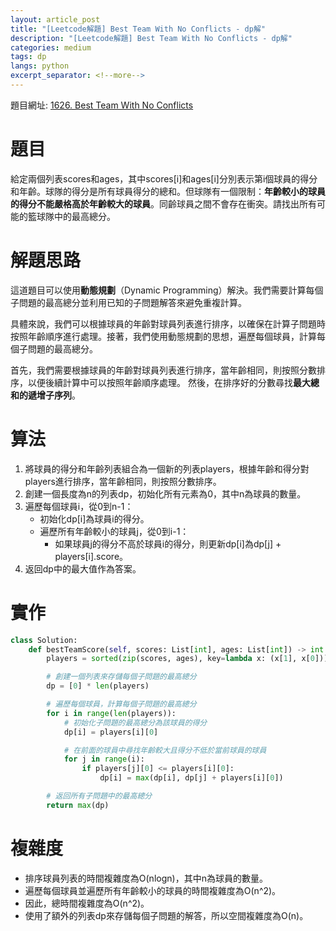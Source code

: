```yaml
---
layout: article_post
title: "[Leetcode解題] Best Team With No Conflicts - dp解"
description: "[Leetcode解題] Best Team With No Conflicts - dp解"
categories: medium
tags: dp
langs: python
excerpt_separator: <!--more-->
---
```


<!--more-->

題目網址: [1626. Best Team With No Conflicts](https://leetcode.com/problems/best-team-with-no-conflicts/)
# 題目
給定兩個列表scores和ages，其中scores[i]和ages[i]分別表示第i個球員的得分和年齡。球隊的得分是所有球員得分的總和。但球隊有一個限制：**年齡較小的球員的得分不能嚴格高於年齡較大的球員**。同齡球員之間不會存在衝突。請找出所有可能的籃球隊中的最高總分。

# 解題思路
這道題目可以使用**動態規劃**（Dynamic Programming）解決。我們需要計算每個子問題的最高總分並利用已知的子問題解答來避免重複計算。

具體來說，我們可以根據球員的年齡對球員列表進行排序，以確保在計算子問題時按照年齡順序進行處理。接著，我們使用動態規劃的思想，遍歷每個球員，計算每個子問題的最高總分。

首先，我們需要根據球員的年齡對球員列表進行排序，當年齡相同，則按照分數排序，以便後續計算中可以按照年齡順序處理。
然後，在排序好的分數尋找**最大總和的遞增子序列**。

# 算法
1. 將球員的得分和年齡列表組合為一個新的列表players，根據年齡和得分對players進行排序，當年齡相同，則按照分數排序。
2. 創建一個長度為n的列表dp，初始化所有元素為0，其中n為球員的數量。
3. 遍歷每個球員i，從0到n-1：
    * 初始化dp[i]為球員i的得分。
    * 遍歷所有年齡較小的球員j，從0到i-1：
        * 如果球員j的得分不高於球員i的得分，則更新dp[i]為dp[j] + players[i].score。
4. 返回dp中的最大值作為答案。

# 實作
```python
class Solution:
    def bestTeamScore(self, scores: List[int], ages: List[int]) -> int:
        players = sorted(zip(scores, ages), key=lambda x: (x[1], x[0]))

        # 創建一個列表來存儲每個子問題的最高總分
        dp = [0] * len(players)

        # 遍歷每個球員，計算每個子問題的最高總分
        for i in range(len(players)):
            # 初始化子問題的最高總分為該球員的得分
            dp[i] = players[i][0]

            # 在前面的球員中尋找年齡較大且得分不低於當前球員的球員
            for j in range(i):
                if players[j][0] <= players[i][0]:
                    dp[i] = max(dp[i], dp[j] + players[i][0])

        # 返回所有子問題中的最高總分
        return max(dp)
```

# 複雜度
* 排序球員列表的時間複雜度為O(nlogn)，其中n為球員的數量。
* 遍歷每個球員並遍歷所有年齡較小的球員的時間複雜度為O(n^2)。
* 因此，總時間複雜度為O(n^2)。
* 使用了額外的列表dp來存儲每個子問題的解答，所以空間複雜度為O(n)。